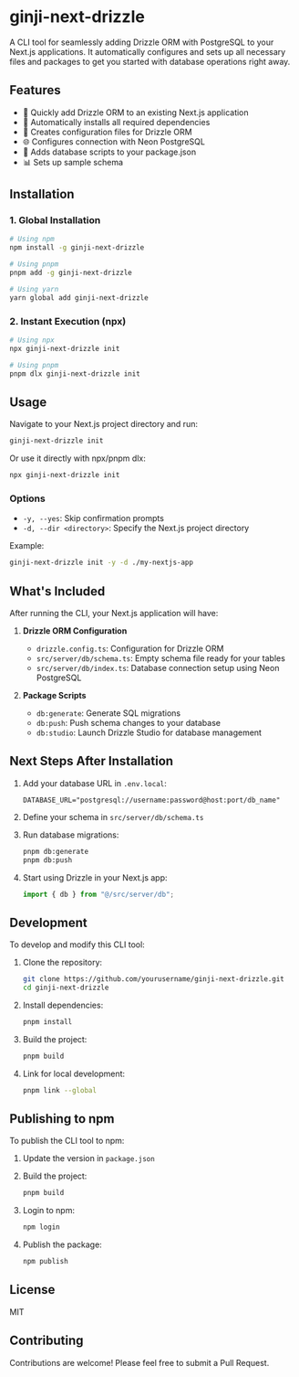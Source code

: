 # ginji-next-drizzle

A CLI tool for seamlessly adding Drizzle ORM with PostgreSQL to your Next.js applications. It automatically configures and sets up all necessary files and packages to get you started with database operations right away.

## Features

- 🚀 Quickly add Drizzle ORM to an existing Next.js application
- 🔧 Automatically installs all required dependencies
- 📝 Creates configuration files for Drizzle ORM
- 🌐 Configures connection with Neon PostgreSQL
- 🧩 Adds database scripts to your package.json
- 📊 Sets up sample schema

## Installation

### 1. Global Installation

```bash
# Using npm
npm install -g ginji-next-drizzle

# Using pnpm
pnpm add -g ginji-next-drizzle

# Using yarn
yarn global add ginji-next-drizzle
```

### 2. Instant Execution (npx)

```bash
# Using npx
npx ginji-next-drizzle init

# Using pnpm
pnpm dlx ginji-next-drizzle init
```

## Usage

Navigate to your Next.js project directory and run:

```bash
ginji-next-drizzle init
```

Or use it directly with npx/pnpm dlx:

```bash
npx ginji-next-drizzle init
```

### Options

- `-y, --yes`: Skip confirmation prompts
- `-d, --dir <directory>`: Specify the Next.js project directory

Example:

```bash
ginji-next-drizzle init -y -d ./my-nextjs-app
```

## What's Included

After running the CLI, your Next.js application will have:

1. **Drizzle ORM Configuration**

   - `drizzle.config.ts`: Configuration for Drizzle ORM
   - `src/server/db/schema.ts`: Empty schema file ready for your tables
   - `src/server/db/index.ts`: Database connection setup using Neon PostgreSQL

2. **Package Scripts**
   - `db:generate`: Generate SQL migrations
   - `db:push`: Push schema changes to your database
   - `db:studio`: Launch Drizzle Studio for database management

## Next Steps After Installation

1. Add your database URL in `.env.local`:

   ```
   DATABASE_URL="postgresql://username:password@host:port/db_name"
   ```

2. Define your schema in `src/server/db/schema.ts`

3. Run database migrations:

   ```bash
   pnpm db:generate
   pnpm db:push
   ```

4. Start using Drizzle in your Next.js app:
   ```typescript
   import { db } from "@/src/server/db";
   ```

## Development

To develop and modify this CLI tool:

1. Clone the repository:

   ```bash
   git clone https://github.com/yourusername/ginji-next-drizzle.git
   cd ginji-next-drizzle
   ```

2. Install dependencies:

   ```bash
   pnpm install
   ```

3. Build the project:

   ```bash
   pnpm build
   ```

4. Link for local development:
   ```bash
   pnpm link --global
   ```

## Publishing to npm

To publish the CLI tool to npm:

1. Update the version in `package.json`

2. Build the project:

   ```bash
   pnpm build
   ```

3. Login to npm:

   ```bash
   npm login
   ```

4. Publish the package:
   ```bash
   npm publish
   ```

## License

MIT

## Contributing

Contributions are welcome! Please feel free to submit a Pull Request.
